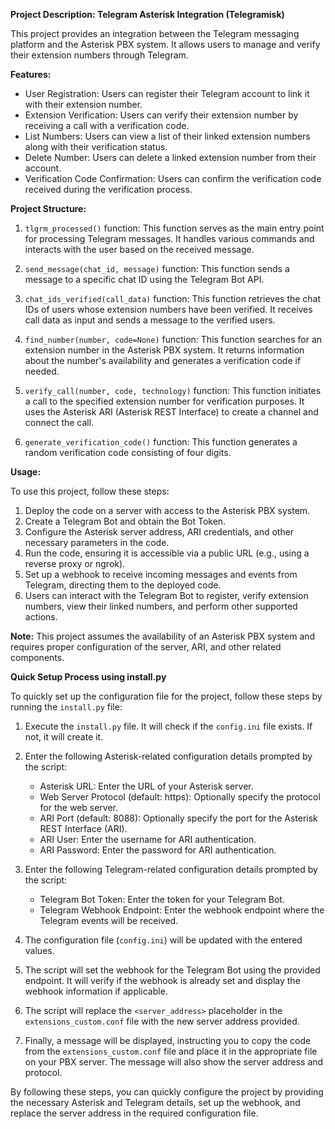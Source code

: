**Project Description: Telegram Asterisk Integration (Telegramisk)**

This project provides an integration between the Telegram messaging platform and the Asterisk PBX system. It allows users to manage and verify their extension numbers through Telegram.

**Features:**
- User Registration: Users can register their Telegram account to link it with their extension number.
- Extension Verification: Users can verify their extension number by receiving a call with a verification code.
- List Numbers: Users can view a list of their linked extension numbers along with their verification status.
- Delete Number: Users can delete a linked extension number from their account.
- Verification Code Confirmation: Users can confirm the verification code received during the verification process.

**Project Structure:**

1. `tlgrm_processed()` function: This function serves as the main entry point for processing Telegram messages. It handles various commands and interacts with the user based on the received message.

2. `send_message(chat_id, message)` function: This function sends a message to a specific chat ID using the Telegram Bot API.

3. `chat_ids_verified(call_data)` function: This function retrieves the chat IDs of users whose extension numbers have been verified. It receives call data as input and sends a message to the verified users.

4. `find_number(number, code=None)` function: This function searches for an extension number in the Asterisk PBX system. It returns information about the number's availability and generates a verification code if needed.

5. `verify_call(number, code, technology)` function: This function initiates a call to the specified extension number for verification purposes. It uses the Asterisk ARI (Asterisk REST Interface) to create a channel and connect the call.

6. `generate_verification_code()` function: This function generates a random verification code consisting of four digits.

**Usage:**

To use this project, follow these steps:
1. Deploy the code on a server with access to the Asterisk PBX system.
2. Create a Telegram Bot and obtain the Bot Token.
3. Configure the Asterisk server address, ARI credentials, and other necessary parameters in the code.
4. Run the code, ensuring it is accessible via a public URL (e.g., using a reverse proxy or ngrok).
5. Set up a webhook to receive incoming messages and events from Telegram, directing them to the deployed code.
6. Users can interact with the Telegram Bot to register, verify extension numbers, view their linked numbers, and perform other supported actions.

**Note:** This project assumes the availability of an Asterisk PBX system and requires proper configuration of the server, ARI, and other related components.

**Quick Setup Process using install.py**

To quickly set up the configuration file for the project, follow these steps by running the `install.py` file:

1. Execute the `install.py` file. It will check if the `config.ini` file exists. If not, it will create it.

2. Enter the following Asterisk-related configuration details prompted by the script:
   - Asterisk URL: Enter the URL of your Asterisk server.
   - Web Server Protocol (default: https): Optionally specify the protocol for the web server.
   - ARI Port (default: 8088): Optionally specify the port for the Asterisk REST Interface (ARI).
   - ARI User: Enter the username for ARI authentication.
   - ARI Password: Enter the password for ARI authentication.

3. Enter the following Telegram-related configuration details prompted by the script:
   - Telegram Bot Token: Enter the token for your Telegram Bot.
   - Telegram Webhook Endpoint: Enter the webhook endpoint where the Telegram events will be received.

4. The configuration file (`config.ini`) will be updated with the entered values.

5. The script will set the webhook for the Telegram Bot using the provided endpoint. It will verify if the webhook is already set and display the webhook information if applicable.

6. The script will replace the `<server_address>` placeholder in the `extensions_custom.conf` file with the new server address provided.

7. Finally, a message will be displayed, instructing you to copy the code from the `extensions_custom.conf` file and place it in the appropriate file on your PBX server. The message will also show the server address and protocol.

By following these steps, you can quickly configure the project by providing the necessary Asterisk and Telegram details, set up the webhook, and replace the server address in the required configuration file.